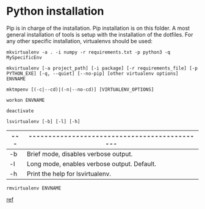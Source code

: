 # Python installation

Pip is in charge of the installation. Pip installation is on this folder. A most general installation of tools is setup with the installation of the dotfiles. For any other specific installation, virtualenvs should be used:

```shell
mkvirtualenv -a . -i numpy -r requirements.txt -p python3 -q MySpecificEnv
```

```shell
mkvirtualenv [-a project_path] [-i package] [-r requirements_file] [-p PYTHON_EXE] [-q, --quiet] [--no-pip] [other virtualenv options] ENVNAME
```

```shell
mktmpenv [(-c|--cd)|(-n|--no-cd)] [VIRTUALENV_OPTIONS]
```

```shell
workon ENVNAME
```

```shell
deactivate
```

```shell
lsvirtualenv [-b] [-l] [-h]
```
|---|---------------------------------------------|
|---|---------------------------------------------|
|-b | Brief mode, disables verbose output.        |
|-l | Long mode, enables verbose output. Default. |
|-h | Print the help for lsvirtualenv.            |

```shell
rmvirtualenv ENVNAME
```

[ref](http://virtualenvwrapper.readthedocs.io/en/latest/command_ref.html)
